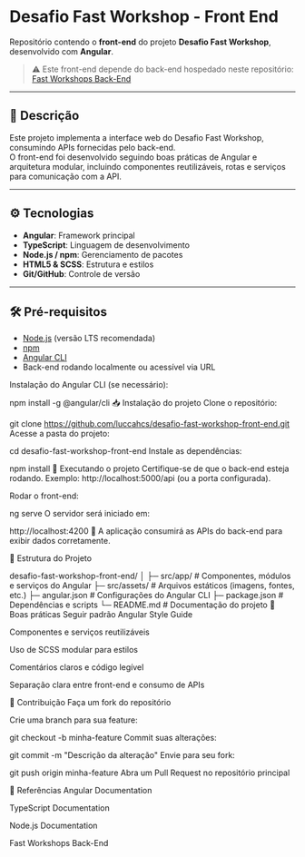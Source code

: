 # Desafio Fast Workshop - Front End

Repositório contendo o **front-end** do projeto **Desafio Fast Workshop**, desenvolvido com **Angular**.  
> ⚠️ Este front-end depende do back-end hospedado neste repositório: [Fast Workshops Back-End](https://github.com/luccahcs/fast-workshops-back-end/tree/main/FastWorkshops.Api)

---

## 📝 Descrição

Este projeto implementa a interface web do Desafio Fast Workshop, consumindo APIs fornecidas pelo back-end.  
O front-end foi desenvolvido seguindo boas práticas de Angular e arquitetura modular, incluindo componentes reutilizáveis, rotas e serviços para comunicação com a API.

---

## ⚙️ Tecnologias

- **Angular**: Framework principal
- **TypeScript**: Linguagem de desenvolvimento
- **Node.js / npm**: Gerenciamento de pacotes
- **HTML5 & SCSS**: Estrutura e estilos
- **Git/GitHub**: Controle de versão

---

## 🛠️ Pré-requisitos

- [Node.js](https://nodejs.org/) (versão LTS recomendada)
- [npm](https://www.npmjs.com/)
- [Angular CLI](https://angular.io/cli)
- Back-end rodando localmente ou acessível via URL

Instalação do Angular CLI (se necessário):

npm install -g @angular/cli
📥 Instalação do projeto
Clone o repositório:

git clone https://github.com/luccahcs/desafio-fast-workshop-front-end.git
Acesse a pasta do projeto:

cd desafio-fast-workshop-front-end
Instale as dependências:

npm install
🚀 Executando o projeto
Certifique-se de que o back-end esteja rodando.
Exemplo: http://localhost:5000/api (ou a porta configurada).

Rodar o front-end:

ng serve
O servidor será iniciado em:

http://localhost:4200
🔹 A aplicação consumirá as APIs do back-end para exibir dados corretamente.

📂 Estrutura do Projeto

desafio-fast-workshop-front-end/
│
├─ src/app/            # Componentes, módulos e serviços do Angular
├─ src/assets/         # Arquivos estáticos (imagens, fontes, etc.)
├─ angular.json        # Configurações do Angular CLI
├─ package.json        # Dependências e scripts
└─ README.md           # Documentação do projeto
🔧 Boas práticas
Seguir padrão Angular Style Guide

Componentes e serviços reutilizáveis

Uso de SCSS modular para estilos

Comentários claros e código legível

Separação clara entre front-end e consumo de APIs

🤝 Contribuição
Faça um fork do repositório

Crie uma branch para sua feature:

git checkout -b minha-feature
Commit suas alterações:

git commit -m "Descrição da alteração"
Envie para seu fork:

git push origin minha-feature
Abra um Pull Request no repositório principal


📌 Referências
Angular Documentation

TypeScript Documentation

Node.js Documentation

Fast Workshops Back-End

